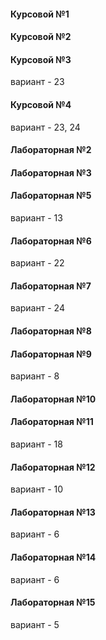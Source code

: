 #### Курсовой №1 ####
#### Курсовой №2 ####
#### Курсовой №3 ####  
вариант - 23 
#### Курсовой №4 ####
вариант - 23, 24 
#### Лабораторная №2 ####
#### Лабораторная №3 ####
#### Лабораторная №5 ####
вариант - 13
#### Лабораторная №6 ####
вариант - 22
#### Лабораторная №7 ####
вариант - 24
#### Лабораторная №8 ####
#### Лабораторная №9 ####
вариант - 8
#### Лабораторная №10 ####
#### Лабораторная №11 ####
вариант - 18
#### Лабораторная №12 ####
вариант - 10
#### Лабораторная №13 ####
вариант - 6
#### Лабораторная №14 ####
вариант - 6
#### Лабораторная №15 ####
вариант - 5
